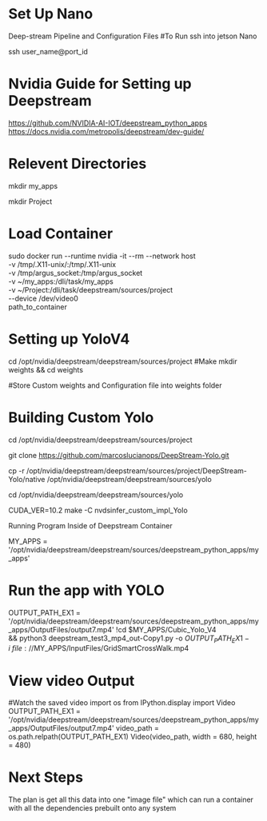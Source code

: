 # Set Up Nano
Deep-stream Pipeline and Configuration Files
#To Run ssh into jetson Nano

ssh user_name@port_id

# Nvidia Guide for Setting up Deepstream
https://github.com/NVIDIA-AI-IOT/deepstream_python_apps
https://docs.nvidia.com/metropolis/deepstream/dev-guide/

# Relevent Directories 
mkdir my_apps

mkdir Project

# Load Container 

sudo docker run --runtime nvidia -it --rm --network host \
    -v /tmp/.X11-unix/:/tmp/.X11-unix \
    -v /tmp/argus_socket:/tmp/argus_socket \
    -v ~/my_apps:/dli/task/my_apps \
    -v ~/Project:/dli/task/deepstream/sources/project \
    --device /dev/video0 \
    path_to_container

# Setting up YoloV4

cd /opt/nvidia/deepstream/deepstream/sources/project
#Make 
mkdir weights && cd weights

#Store Custom weights and Configuration file into weights folder

# Building Custom Yolo

cd /opt/nvidia/deepstream/deepstream/sources/project


git clone https://github.com/marcoslucianops/DeepStream-Yolo.git

cp -r /opt/nvidia/deepstream/deepstream/sources/project/DeepStream-Yolo/native /opt/nvidia/deepstream/deepstream/sources/yolo

cd /opt/nvidia/deepstream/deepstream/sources/yolo

CUDA_VER=10.2 make -C nvdsinfer_custom_impl_Yolo


Running Program Inside of Deepstream Container 

MY_APPS = '/opt/nvidia/deepstream/deepstream/sources/deepstream_python_apps/my_apps'

# Run the app with YOLO
OUTPUT_PATH_EX1 = '/opt/nvidia/deepstream/deepstream/sources/deepstream_python_apps/my_apps/OutputFiles/output7.mp4'
!cd $MY_APPS/Cubic_Yolo_V4 \
    && python3 deepstream_test3_mp4_out-Copy1.py -o $OUTPUT_PATH_EX1 -i \
        file://$MY_APPS/InputFiles/GridSmartCrossWalk.mp4
        
# View video Output

#Watch the saved video
import os
from IPython.display import Video
OUTPUT_PATH_EX1 = '/opt/nvidia/deepstream/deepstream/sources/deepstream_python_apps/my_apps/OutputFiles/output7.mp4'
video_path = os.path.relpath(OUTPUT_PATH_EX1)
Video(video_path, width = 680, height = 480)

# Next Steps

The plan is get all this data into one "image file" which can run a container with all the dependencies prebuilt onto any system
